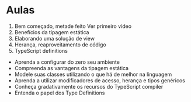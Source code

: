 # Aulas

1. Bem começado, metade feito Ver primeiro vídeo
2. Benefícios da tipagem estática
3. Elaborando uma solução de view
4. Herança, reaproveitamento de código
5. TypeScript definitions


- Aprenda a configurar do zero seu ambiente
- Compreenda as vantagens da tipagem estática
- Modele suas classes utilizando o que há de melhor na linguagem
- Aprenda a utilizar modificadores de acesso, herança e tipos genéricos
- Conheça gradativamente os recursos do TypeScript compiler
- Entenda o papel dos Type Definitions
